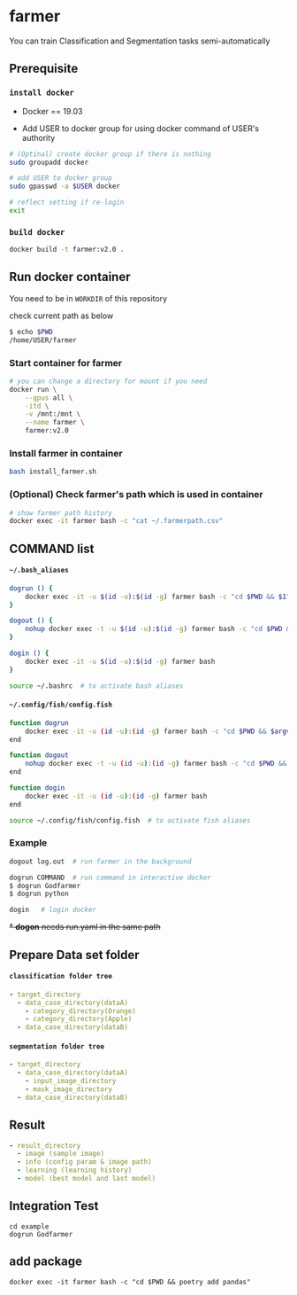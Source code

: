 # farmer

You can train Classification and Segmentation tasks semi-automatically

## Prerequisite

### `install docker`
- Docker == 19.03

- Add USER to docker group for using docker command of USER's authority
```bash
# (Optinal) create docker group if there is nothing
sudo groupadd docker

# add USER to docker group
sudo gpasswd -a $USER docker

# reflect setting if re-login
exit
```

### `build docker`
```bash
docker build -t farmer:v2.0 .
```

## Run docker container
You need to be in `WORKDIR` of this repository

check current path as below
```bash
$ echo $PWD
/home/USER/farmer
```

### Start container for farmer
```bash
# you can change a directory for mount if you need
docker run \
    --gpus all \
    -itd \
    -v /mnt:/mnt \
    --name farmer \
    farmer:v2.0
```

### Install farmer in container
```bash
bash install_farmer.sh
```

### (Optional) Check farmer's path which is used in container
```bash
# show farmer path history
docker exec -it farmer bash -c "cat ~/.farmerpath.csv"
```


## COMMAND list

#### **`~/.bash_aliases`**
```bash
dogrun () {
    docker exec -it -u $(id -u):$(id -g) farmer bash -c "cd $PWD && $1"
}

dogout () {
    nohup docker exec -t -u $(id -u):$(id -g) farmer bash -c "cd $PWD && Godfarmer" > $1 &
}

dogin () {
    docker exec -it -u $(id -u):$(id -g) farmer bash
}
```

```bash
source ~/.bashrc  # to activate bash aliases
```

#### **`~/.config/fish/config.fish`**
``` bash
function dogrun
    docker exec -it -u (id -u):(id -g) farmer bash -c "cd $PWD && $argv"
end

function dogout
    nohup docker exec -t -u (id -u):(id -g) farmer bash -c "cd $PWD && Godfarmer" > $argv &
end

function dogin
    docker exec -it -u (id -u):(id -g) farmer bash
end
```

```bash
source ~/.config/fish/config.fish  # to activate fish aliases
```

### Example
```bash
dogout log.out  # run farmer in the background
```

```bash
dogrun COMMAND  # run command in interactive docker
$ dogrun Godfarmer
$ dogrun python
```

```bash
dogin   # login docker
```

~~* **dogon** needs run.yaml in the same path~~

## Prepare Data set folder

#### **`classification folder tree`**

```yaml
- target_directory
  - data_case_directory(dataA)
    - category_directory(Orange)
    - category_directory(Apple)
  - data_case_directory(dataB)
```

#### **`segmentation folder tree`**

```yaml
- target_directory
  - data_case_directory(dataA)
    - input_image_directory
    - mask_image_directory
  - data_case_directory(dataB)
```

## Result

```yaml
- result_directory
  - image (sample image)
  - info (config param & image path)
  - learning (learning history)
  - model (best model and last model)
```

## Integration Test

```
cd example
dogrun Godfarmer
```

## add package
```
docker exec -it farmer bash -c "cd $PWD && poetry add pandas"
```
